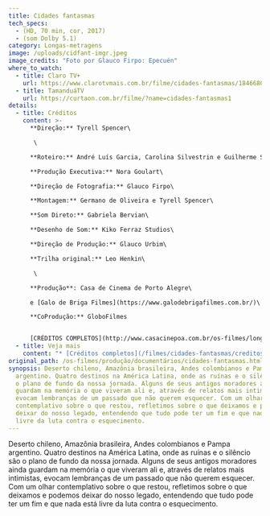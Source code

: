 ```yaml
---
title: Cidades fantasmas
tech_specs:
  - (HD, 70 min, cor, 2017)
  - (som Dolby 5.1)
category: Longas-metragens
image: /uploads/cidfant-imgr.jpeg
image_credits: "Foto por Glauco Firpo: Epecuén"
where_to_watch:
  - title: Claro TV+
    url: https://www.clarotvmais.com.br/filme/cidades-fantasmas/1846680
  - title: TamanduáTV
    url: https://curtaon.com.br/filme/?name=cidades-fantasmas1
details:
  - title: Créditos
    content: >-
      **Direção:** Tyrell Spencer\

       \

      **Roteiro:** André Luís Garcia, Carolina Silvestrin e Guilherme Soares Zanella\

      **Produção Executiva:** Nora Goulart\

      **Direção de Fotografia:** Glauco Firpo\

      **Montagem:** Germano de Oliveira e Tyrell Spencer\

      **Som Direto:** Gabriela Bervian\

      **Desenho de Som:** Kiko Ferraz Studios\

      **Direção de Produção:** Glauco Urbim\

      **Trilha original:** Leo Henkin\

       \

      **Produção**: Casa de Cinema de Porto Alegre\

      e [Galo de Briga Filmes](https://www.galodebrigafilmes.com.br/)\

      **CoProdução:** GloboFilmes


      [CRÉDITOS COMPLETOS](http://www.casacinepoa.com.br/os-filmes/longas/cidades-fantasmas-créditos)
  - title: Veja mais
    content: "* [C﻿réditos completos](/filmes/cidades-fantasmas/creditos-completos)"
original_path: /os-filmes/produção/documentários/cidades-fantasmas.html
synopsis: Deserto chileno, Amazônia brasileira, Andes colombianos e Pampa
  argentino. Quatro destinos na América Latina, onde as ruínas e o silêncio são
  o plano de fundo da nossa jornada. Alguns de seus antigos moradores ainda
  guardam na memória o que viveram ali e, através de relatos mais intimistas,
  evocam lembranças de um passado que não querem esquecer. Com um olhar
  contemplativo sobre o que restou, refletimos sobre o que deixamos e podemos
  deixar do nosso legado, entendendo que tudo pode ter um fim e que nada está
  livre da luta contra o esquecimento.
---
```

Deserto chileno, Amazônia brasileira, Andes colombianos e Pampa argentino. Quatro destinos na América Latina, onde as ruínas e o silêncio são o plano de fundo da nossa jornada. Alguns de seus antigos moradores ainda guardam na memória o que viveram ali e, através de relatos mais intimistas, evocam lembranças de um passado que não querem esquecer. Com um olhar contemplativo sobre o que restou, refletimos sobre o que deixamos e podemos deixar do nosso legado, entendendo que tudo pode ter um fim e que nada está livre da luta contra o esquecimento.